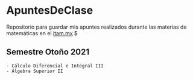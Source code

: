# ApuntesDeClase
Repositorio para guardar mis apuntes realizados durante las materias de matemáticas en el [itam.mx](https://itam.mx)
$[ ](https://lh3.googleusercontent.com/proxy/zS6SUx2980yfMFyoxEd5bKkPvlii1_vXWdS3ip9DZNvukacW7Mn9biQeEMP5_pfFik6Esxdtcnz4hzYbQ-02ZmP-BkFYQJGvUd1EUMvDIfybqi1pAZiJRAUfh5PT)
## Semestre Otoño 2021
    - Cálculo Diferencial e Integral III
    - Álgebra Superior II